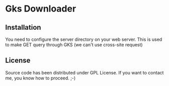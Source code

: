 # Gks Downloader

## Installation

You need to configure the server directory on your web server. This is used to make GET query through GKS (we can't use cross-site request)

## License

Source code has been distributed under GPL License.
If you want to contact me, you know how to proceed. ;-)